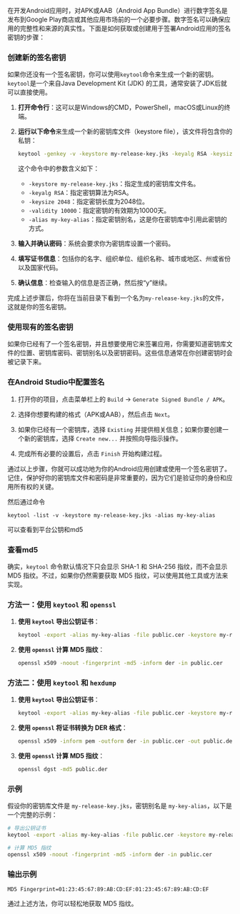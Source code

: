 在开发Android应用时，对APK或AAB（Android App Bundle）进行数字签名是发布到Google Play商店或其他应用市场前的一个必要步骤。数字签名可以确保应用的完整性和来源的真实性。下面是如何获取或创建用于签署Android应用的签名密钥的步骤：

### 创建新的签名密钥

如果你还没有一个签名密钥，你可以使用`keytool`命令来生成一个新的密钥。`keytool`是一个来自Java Development Kit (JDK) 的工具，通常安装了JDK后就可以直接使用。

1. **打开命令行**：这可以是Windows的CMD，PowerShell，macOS或Linux的终端。

2. **运行以下命令**来生成一个新的密钥库文件（keystore file），该文件将包含你的私钥：
   ```bash
   keytool -genkey -v -keystore my-release-key.jks -keyalg RSA -keysize 2048 -validity 10000 -alias my-key-alias
   ```
   这个命令中的参数含义如下：
   - `-keystore my-release-key.jks`：指定生成的密钥库文件名。
   - `-keyalg RSA`：指定密钥算法为RSA。
   - `-keysize 2048`：指定密钥长度为2048位。
   - `-validity 10000`：指定密钥的有效期为10000天。
   - `-alias my-key-alias`：指定密钥别名，这是你在密钥库中引用此密钥的方式。

3. **输入并确认密码**：系统会要求你为密钥库设置一个密码。

4. **填写证书信息**：包括你的名字、组织单位、组织名称、城市或地区、州或省份以及国家代码。

5. **确认信息**：检查输入的信息是否正确，然后按“y”继续。

完成上述步骤后，你将在当前目录下看到一个名为`my-release-key.jks`的文件，这就是你的签名密钥。

### 使用现有的签名密钥

如果你已经有了一个签名密钥，并且想要使用它来签署应用，你需要知道密钥库文件的位置、密钥库密码、密钥别名以及密钥密码。这些信息通常在你创建密钥时会被记录下来。

### 在Android Studio中配置签名

1. 打开你的项目，点击菜单栏上的 `Build` -> `Generate Signed Bundle / APK`。

2. 选择你想要构建的格式（APK或AAB），然后点击 `Next`。

3. 如果你已经有一个密钥库，选择 `Existing` 并提供相关信息；如果你要创建一个新的密钥库，选择 `Create new...` 并按照向导指示操作。

4. 完成所有必要的设置后，点击 `Finish` 开始构建过程。

通过以上步骤，你就可以成功地为你的Android应用创建或使用一个签名密钥了。记住，保护好你的密钥库文件和密码是非常重要的，因为它们是验证你的身份和应用所有权的关键。


然后通过命令
```
keytool -list -v -keystore my-release-key.jks -alias my-key-alias
```
可以查看到平台公钥和md5


### 查看md5
确实，`keytool` 命令默认情况下只会显示 SHA-1 和 SHA-256 指纹，而不会显示 MD5 指纹。不过，如果你仍然需要获取 MD5 指纹，可以使用其他工具或方法来实现。

### 方法一：使用 `keytool` 和 `openssl`

1. **使用 `keytool` 导出公钥证书**：
   ```bash
   keytool -export -alias my-key-alias -file public.cer -keystore my-release-key.jks
   ```

2. **使用 `openssl` 计算 MD5 指纹**：
   ```bash
   openssl x509 -noout -fingerprint -md5 -inform der -in public.cer
   ```

### 方法二：使用 `keytool` 和 `hexdump`

1. **使用 `keytool` 导出公钥证书**：
   ```bash
   keytool -export -alias my-key-alias -file public.cer -keystore my-release-key.jks
   ```

2. **使用 `openssl` 将证书转换为 DER 格式**：
   ```bash
   openssl x509 -inform pem -outform der -in public.cer -out public.der
   ```

3. **使用 `openssl` 计算 MD5 指纹**：
   ```bash
   openssl dgst -md5 public.der
   ```

### 示例

假设你的密钥库文件是 `my-release-key.jks`，密钥别名是 `my-key-alias`，以下是一个完整的示例：

```bash
# 导出公钥证书
keytool -export -alias my-key-alias -file public.cer -keystore my-release-key.jks

# 计算 MD5 指纹
openssl x509 -noout -fingerprint -md5 -inform der -in public.cer
```

### 输出示例

```plaintext
MD5 Fingerprint=01:23:45:67:89:AB:CD:EF:01:23:45:67:89:AB:CD:EF
```

通过上述方法，你可以轻松地获取 MD5 指纹。